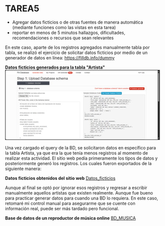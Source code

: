 # TAREA5
- Agregar datos ficticios o de otras fuentes de manera automática (mediante funciones como las vistas en esta tarea)
- reportar en menos de 5 minutos hallazgos, dificultades, recomendaciones o recursos que sean relevantes

En este caso, aparte de los registros agregados manualmente tabla por tabla, se realizó el ejercicio de solicitar datos ficticios por medio de un generador de datos en línea: https://filldb.info/dummy

**Datos ficticios generados para la tabla "Artista"**
![DiagramaRelacional](ExportacionDatos.png)

Una vez cargado el query de la BD, se solicitaron datos en específico para la tabla Artista, ya que era la que tenía menos registros al momento de realizar esta actividad. El sitio web pedía primeramente los tipos de datos y posteriormente generó los registros. Los cuales fueron exportados de la siguiente manera:

**Datos ficticios obtenidos del sitio web**
[Datos_ficticios](./artistaDatos.sql)

Aunque al final se optó por ignorar esos registros y regresar a escribir manualmente aquellos artistas que existen realmente. Aunque fue bueno para practicar generar datos para cuando una BD lo requiera. En este caso, retomaré mi control manual para asegurarme que se cuente con información real, puede ser más tardado pero funcional.

**Base de datos de un reproductor de música online**
[BD_MUSICA](/BD%20musica.sql)